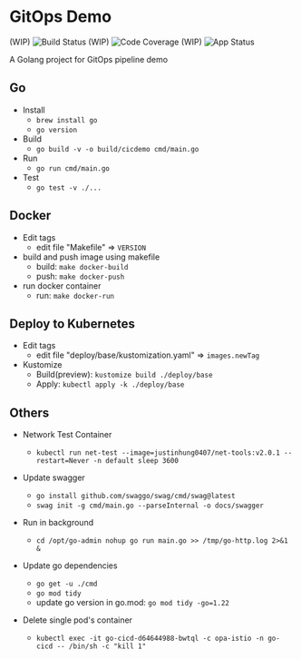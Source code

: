 # GitOps Demo

(WIP) ![Build Status]()
(WIP) ![Code Coverage]()
(WIP) ![App Status]()

A Golang project for GitOps pipeline demo

## Go

- Install
    - `brew install go`
    - `go version`
- Build
    - `go build -v -o build/cicdemo cmd/main.go`
- Run
    - `go run cmd/main.go`
- Test
    - `go test -v ./...`

## Docker

- Edit tags
    - edit file "Makefile" => `VERSION`
- build and push image using makefile
    - build: `make docker-build`
    - push: `make docker-push`
- run docker container
    - run: `make docker-run`

## Deploy to Kubernetes

- Edit tags
    - edit file "deploy/base/kustomization.yaml" => `images.newTag`
- Kustomize
    - Build(preview): `kustomize build ./deploy/base`
    - Apply: `kubectl apply -k ./deploy/base`

## Others

- Network Test Container
    - `kubectl run net-test --image=justinhung0407/net-tools:v2.0.1 --restart=Never -n default sleep 3600`

- Update swagger
  - `go install github.com/swaggo/swag/cmd/swag@latest`
  - `swag init -g cmd/main.go --parseInternal -o docs/swagger`

- Run in background
    - `cd /opt/go-admin nohup go run main.go >> /tmp/go-http.log 2>&1 &`

- Update go dependencies
    - `go get -u ./cmd`
    - `go mod tidy`
    - update go version in go.mod: `go mod tidy -go=1.22`

- Delete single pod's container
    - `kubectl exec -it go-cicd-d64644988-bwtql -c opa-istio -n go-cicd -- /bin/sh -c "kill 1"`